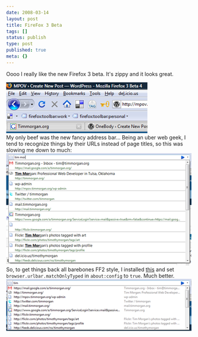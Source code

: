 ```yaml
---
date: 2008-03-14
layout: post
title: FireFox 3 Beta
tags: []
status: publish
type: post
published: true
meta: {}
---
```

Oooo I really like the new Firefox 3 beta. It's zippy and it looks great.<div class='p_embed p_image_embed'><img alt="Media_httpmpovwordpresscomfiles200803chromepng_wjzutyiebytivod" height="137" src="/images/media_httpmpovwordpresscomfiles200803chromepng_wJzutyIEBytIvoD.png.scaled500.png" width="381" /></div>My only beef was the new fancy address bar... Being an uber web geek, I tend to recognize things by their URLs instead of page titles, so this was slowing me down to much:<div class='p_embed p_image_embed'><a href="/images/media_httpmpovwordpresscomfiles200803addressbarpng_ffintIoqovGytrD.png.scaled1000.png"><img alt="Media_httpmpovwordpresscomfiles200803addressbarpng_ffintioqovgytrd" height="302" src="/images/media_httpmpovwordpresscomfiles200803addressbarpng_ffintIoqovGytrD.png.scaled500.png" width="500" /></a></div>So, to get things back all barebones FF2 style, I installed <a href="https://addons.mozilla.org/en-US/firefox/addon/6227">this</a> and set <code>browser.urlbar.matchOnlyTyped</code> in <code>about:config</code> to <code>true</code>. Much better.<div class='p_embed p_image_embed'><a href="/images/media_httpmpovwordpresscomfiles200803addressbar2png_HrvBzGbAoxwvxtx.png.scaled1000.png"><img alt="Media_httpmpovwordpresscomfiles200803addressbar2png_hrvbzgbaoxwvxtx" height="142" src="/images/media_httpmpovwordpresscomfiles200803addressbar2png_HrvBzGbAoxwvxtx.png.scaled500.png" width="500" /></a></div>
